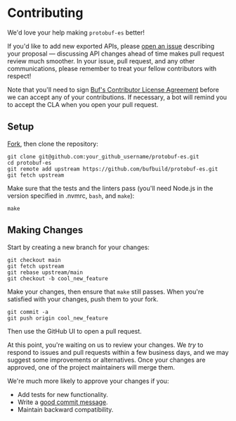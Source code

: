 Contributing
============

We'd love your help making `protobuf-es` better!

If you'd like to add new exported APIs, please [open an issue][open-issue]
describing your proposal &mdash; discussing API changes ahead of time makes
pull request review much smoother. In your issue, pull request, and any other
communications, please remember to treat your fellow contributors with
respect!

Note that you'll need to sign [Buf's Contributor License Agreement][cla]
before we can accept any of your contributions. If necessary, a bot will remind
you to accept the CLA when you open your pull request.

## Setup

[Fork][fork], then clone the repository:

```
git clone git@github.com:your_github_username/protobuf-es.git
cd protobuf-es
git remote add upstream https://github.com/bufbuild/protobuf-es.git
git fetch upstream
```

Make sure that the tests and the linters pass (you'll need Node.js in the
version specified in .nvmrc, `bash`, and `make`):

```
make 
```


## Making Changes

Start by creating a new branch for your changes:

```
git checkout main
git fetch upstream
git rebase upstream/main
git checkout -b cool_new_feature
```

Make your changes, then ensure that `make` still passes. 
When you're satisfied with your changes, push them to your fork.

```
git commit -a
git push origin cool_new_feature
```

Then use the GitHub UI to open a pull request.

At this point, you're waiting on us to review your changes. We *try* to respond
to issues and pull requests within a few business days, and we may suggest some
improvements or alternatives. Once your changes are approved, one of the
project maintainers will merge them.

We're much more likely to approve your changes if you:

* Add tests for new functionality.
* Write a [good commit message][commit-message].
* Maintain backward compatibility.

[fork]: https://github.com/bufbuild/protobuf-es/fork
[open-issue]: https://github.com/bufbuild/protobuf-es/issues/new
[cla]: https://cla-assistant.io/bufbuild/protobuf-es
[commit-message]: http://tbaggery.com/2008/04/19/a-note-about-git-commit-messages.html


